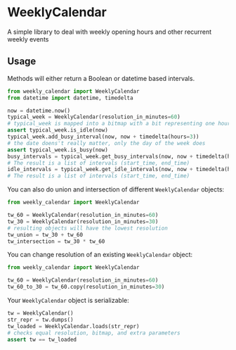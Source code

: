 
# WeeklyCalendar

A simple library to deal with weekly opening hours and other recurrent weekly events

## Usage
Methods will either return a Boolean or datetime based intervals.
```python
from weekly_calendar import WeeklyCalendar
from datetime import datetime, timedelta

now = datetime.now()
typical_week = WeeklyCalendar(resolution_in_minutes=60)
# typical_week is mapped into a bitmap with a bit representing one hour
assert typical_week.is_idle(now)
typical_week.add_busy_interval(now, now + timedelta(hours=3))
# the date doens't really matter, only the day of the week does
assert typical_week.is_busy(now)
busy_intervals = typical_week.get_busy_intervals(now, now + timedelta(hours=5))
# The result is a list of intervals (start_time, end_time)
idle_intervals = typical_week.get_idle_intervals(now, now + timedelta(hours=5))
# The result is a list of intervals (start_time, end_time)
```

You can also do union and intersection of different `WeeklyCalendar` objects:

```python
from weekly_calendar import WeeklyCalendar

tw_60 = WeeklyCalendar(resolution_in_minutes=60)
tw_30 = WeeklyCalendar(resolution_in_minutes=30)
# resulting objects will have the lowest resolution
tw_union = tw_30 + tw_60
tw_intersection = tw_30 * tw_60
```
You can change resolution of an existing `WeeklyCalendar` object:
```python
from weekly_calendar import WeeklyCalendar

tw_60 = WeeklyCalendar(resolution_in_minutes=60)
tw_60_to_30 = tw_60.copy(resolution_in_minutes=30)
```
Your `WeeklyCalendar` object is serializable:
```python
tw = WeeklyCalendar()
str_repr = tw.dumps()
tw_loaded = WeeklyCalendar.loads(str_repr)
# checks equal resolution, bitmap, and extra parameters
assert tw == tw_loaded
```
